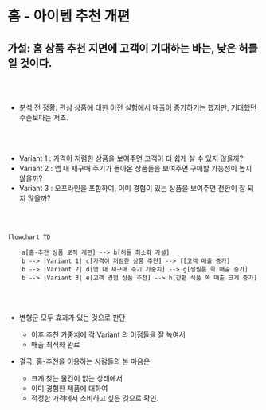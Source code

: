 # 홈 - 아이템 추천 개편

## 가설: 홈 상품 추천 지면에 고객이 기대하는 바는, 낮은 허들일 것이다.

<br><br>

* 분석 전 정황: 관심 상품에 대한 이전 실험에서 매출이 증가하기는 했지만, 기대했던 수준보다는 저조.

<br><br>
  
* Variant 1 : 가격이 저렴한 상품을 보여주면 고객이 더 쉽게 살 수 있지 않을까?
* Variant 2 : 앱 내 재구매 주기가 돌아온 상품들을 보여주면 구매할 가능성이 높지 않을까?
* Variant 3 : 오프라인을 포함하여, 이미 경험이 있는 상품을 보여주면 전환이 잘 되지 않을까?

<br><br>

```mermaid
flowchart TD

    a[홈-추천 상품 로직 개편] --> b[허들 최소화 가설]
    b --> |Variant 1| c[가격이 저럼한 상품 추천] --> f[고객 매출 증가]
    b --> |Variant 2| d[앱 내 재구매 주기 가중치] --> g[생필품 쪽 매출 증가]
    b --> |Variant 3| e[고객 경험 상품 추천] --> h[간편 식품 쪽 매출 크게 증가]

```
<br><br>

* 변형군 모두 효과가 있는 것으로 판단
  * 이후 추천 가중치에 각 Variant 의 이점들을 잘 녹여서
  * 매출 최적화 완료

* 결국, 홈-추천을 이용하는 사람들의 본 마음은
  * 크게 찾는 물건이 없는 상태에서
  * 이미 경험한 제품에 대하여
  * 적정한 가격에서 소비하고 싶은 것으로 확인.